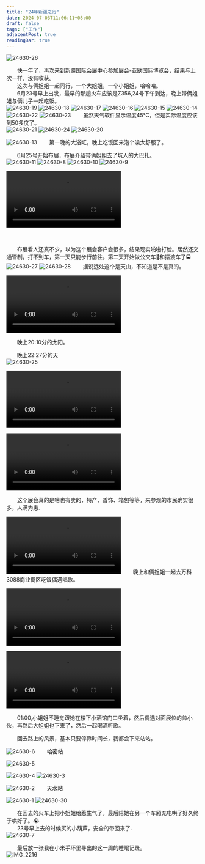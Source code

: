 ```yaml
---
title: "24年新疆之行"
date: 2024-07-03T11:06:11+08:00
draft: false
tags: ["工作"]
adjacentPost: true
readingBar: true
---
```

![24630-26](https://cdn.jsdelivr.net/gh/tosspi/picx-images-hosting@master/24630-26.58h8setby1.jpg)


&emsp;&emsp;快一年了，再次来到新疆国际会展中心参加展会-亚欧国际博览会，结果与上次一样，没有收获。<br>
&emsp;&emsp;这次与俩姐姐一起同行，一个大姐姐，一个小姐姐，哈哈哈。<br>
&emsp;&emsp;6月23号早上出发，最早的那趟火车应该是Z356,24号下午到达，晚上带俩姐姐与俩儿子一起吃饭。<br>
![24630-19](https://cdn.jsdelivr.net/gh/tosspi/picx-images-hosting@master/24630-19.839wy78ilt.jpg)
![24630-18](https://cdn.jsdelivr.net/gh/tosspi/picx-images-hosting@master/24630-18.wifkva0au.jpg)
![24630-17](https://cdn.jsdelivr.net/gh/tosspi/picx-images-hosting@master/24630-17.77dfiqyu41.jpg)
![24630-16](https://cdn.jsdelivr.net/gh/tosspi/picx-images-hosting@master/24630-16.7p60umh95.jpg)
![24630-15](https://cdn.jsdelivr.net/gh/tosspi/picx-images-hosting@master/24630-15.3go9xi9yv0.jpg)
![24630-14](https://cdn.jsdelivr.net/gh/tosspi/picx-images-hosting@master/24630-14.92q0bdb9nk.jpg)
![24630-22](https://cdn.jsdelivr.net/gh/tosspi/picx-images-hosting@master/24630-22.41xxjt4faq.jpg)
![24630-23](https://cdn.jsdelivr.net/gh/tosspi/picx-images-hosting@master/24630-23.7ljv9m7533.jpg)
&emsp;&emsp;虽然天气软件显示温度45°C，但是实际温度应该到50多度了。<br>
![24630-21](https://cdn.jsdelivr.net/gh/tosspi/picx-images-hosting@master/24630-21.60u4a59xll.jpg)
![24630-24](https://cdn.jsdelivr.net/gh/tosspi/picx-images-hosting@master/24630-24.4uat1jl11n.jpg)
![24630-20](https://cdn.jsdelivr.net/gh/tosspi/picx-images-hosting@master/24630-20.1ovb2lqm2u.jpg)

![24630-13](https://cdn.jsdelivr.net/gh/tosspi/picx-images-hosting@master/24630-13.pic.6wqlpljlvs.jpg)
&emsp;&emsp;第一晚的大浴缸，晚上吃饭回来泡个澡太舒服了。<br>

&emsp;&emsp;6月25号开始布展，布展介绍带俩姐姐去了坑人的大巴扎。<br>
![24630-11](https://cdn.jsdelivr.net/gh/tosspi/picx-images-hosting@master/24630-11.7p3h7c07j7.jpg)
![24630-8](https://cdn.jsdelivr.net/gh/tosspi/picx-images-hosting@master/24630-8.4xuez9e3de.jpg)
![24630-10](https://cdn.jsdelivr.net/gh/tosspi/picx-images-hosting@master/24630-10.8dwqrcnqic.jpg)
![24630-9](https://cdn.jsdelivr.net/gh/tosspi/picx-images-hosting@master/24630-9.5c0uq4me9t.jpg)

<video src="https://cdn.jsdelivr.net/gh/tosspi/mumu@main/uPic/2473-8.mp4" controls></video>

<br>


&emsp;&emsp;布展看人还真不少，以为这个展会客户会很多，结果现实啪啪打脸。居然还交通管制，打不到车，第一天只能步行前往。第二天开始做公交车🚌和摆渡车了🚍<br>
![24630-27](https://cdn.jsdelivr.net/gh/tosspi/picx-images-hosting@master/24630-27.6bgy3ap5tw.jpg)
![24630-28](https://cdn.jsdelivr.net/gh/tosspi/picx-images-hosting@master/24630-28.1sex0bjowh.jpg)
&emsp;&emsp;据说远处这个是天山，不知道是不是真的。<br>

<video src="https://cdn.jsdelivr.net/gh/tosspi/mumu@main/uPic/2473-7.mp4" controls></video>

&emsp;&emsp;晚上20:10分的太阳。<br>

&emsp;&emsp;晚上22:27分的天<br>
![24630-25](https://cdn.jsdelivr.net/gh/tosspi/picx-images-hosting@master/24630-25.3rb3qnp76i.jpg)

<video src="https://cdn.jsdelivr.net/gh/tosspi/mumu@main/uPic/2473-3.mp4" controls></video>

<video src="https://cdn.jsdelivr.net/gh/tosspi/mumu@main/uPic/2473-6.mp4" controls></video>

&emsp;&emsp;这个展会真的是啥也有卖的，特产、首饰、箱包等等，来参观的市民确实很多，人满为患.<br>

<video src="https://cdn.jsdelivr.net/gh/tosspi/mumu@main/uPic/2473-5.mp4" controls></video>
&emsp;&emsp;晚上和俩姐姐一起去万科3088商业街区吃饭偶遇唱歌。<br>

<video src="https://cdn.jsdelivr.net/gh/tosspi/mumu@main/uPic/2473-1.mp4" controls></video>

<video src="https://cdn.jsdelivr.net/gh/tosspi/mumu@main/uPic/2473-2.mp4" controls></video>

&emsp;&emsp;01:00,小姐姐不睡觉跟她在楼下小酒馆门口坐着，然后偶遇对面展位的帅小伙，再然后大姐姐也下来了，然后一起喝酒听歌。<br>


&emsp;&emsp;回去路上的风景，基本只要停靠时间长，我都会下来站站。<br>


![24630-6](https://cdn.jsdelivr.net/gh/tosspi/picx-images-hosting@master/24630-6.1lbp4vxiyg.jpg)
&emsp;&emsp;哈密站
<br>

![24630-5](https://cdn.jsdelivr.net/gh/tosspi/picx-images-hosting@master/24630-5.7egne6kz5f.jpg)
<br>

![24630-4](https://cdn.jsdelivr.net/gh/tosspi/picx-images-hosting@master/24630-4.45k34te3e.jpg)
![24630-3](https://cdn.jsdelivr.net/gh/tosspi/picx-images-hosting@master/24630-3.1ovb2lqlg5.jpg)
<br>

![24630-2](https://cdn.jsdelivr.net/gh/tosspi/picx-images-hosting@master/24630-2.60u4a59wvk.jpg)
&emsp;&emsp;天水站
<br>

![24630-1](https://cdn.jsdelivr.net/gh/tosspi/picx-images-hosting@master/24630-1.92q0bdb8zz.jpg)
![24630-30](https://cdn.jsdelivr.net/gh/tosspi/picx-images-hosting@master/24630-30.2a4yowl2i8.jpg)
<br>

&emsp;&emsp;在回去的火车上把小姐姐给惹生气了，最后陪她在另一个车厢充电哄了好久终于哄好了。😭<br>
&emsp;&emsp;23号早上去的时候买的小葫芦，安全的带回来了.<br>
![24630-7](https://cdn.jsdelivr.net/gh/tosspi/picx-images-hosting@master/24630-7.7egne6kz8e.jpg)


&emsp;&emsp;最后放一张我在小米手环里导出的这一周的睡眠记录。<br>
![IMG_2216](https://cdn.jsdelivr.net/gh/tosspi/picx-images-hosting@master/IMG_2216.lvlrx77sv.jpg)